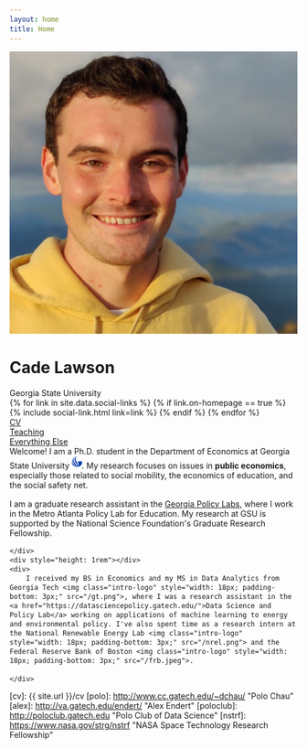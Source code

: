 ```yaml
---
layout: home
title: Home
---
```


<div id="intro-wrapper" class="l-text">
	<div id="intro-title-wrapper">
		<div id="intro-image-wrapper">
			<img id="intro-image" src="/images/outdoor_headshot.svg"></div>
		<div id="intro-title-text-wrapper">
			<h1 id="intro-title">Cade Lawson</h1>
			<div id="intro-subtitle">Georgia State University</div>
			<div id="intro-title-socials">
				{% for link in site.data.social-links %}
					{% if link.on-homepage == true %}
						{% include social-link.html link=link %}
					{% endif %}
				{% endfor %}
			</div>
		</div>
	</div>
	<!-- <hr class="l-middle home-hr"> -->
	<div id="everything-else" class="l-middle">
		<a href="Cade_Lawson_CV.pdf"><div><i class="fa fa-portrait icon icon-right-space"></i>CV</div></a>
		<a href="{{ site.url }}/cv"><div><i class="fa fa-shapes icon icon-right-space"></i>Teaching</div></a>
		<a href="{{ site.url }}/everything-elseBREAK"><div><i class="fa fa-list-ul icon icon-right-space"></i>Everything Else</div></a>
	</div>
	<div>
		Welcome! I am a Ph.D. student in the Department of Economics at Georgia State University <img class="intro-logo" style="width: 18px; padding-bottom: 3px;" src="/gsu.png">. My research focuses on issues in <b>public economics</b>, especially those related to social mobility, the economics of education, and the social safety net.
	</div>
	<div style="height: 1rem"></div>
	<div>
		I am a graduate research assistant in the <a href="https://gpl.gsu.edu/">Georgia Policy Labs</a>, where I work in the Metro Atlanta Policy Lab for Education. My research at GSU is supported by the National Science Foundation's Graduate Research Fellowship.  
		
	</div>
	<div style="height: 1rem"></div>
	<div>
		I received my BS in Economics and my MS in Data Analytics from Georgia Tech <img class="intro-logo" style="width: 18px; padding-bottom: 3px;" src="/gt.png">, where I was a research assistant in the <a href="https://datasciencepolicy.gatech.edu/">Data Science and Policy Lab</a> working on applications of machine learning to energy and environmental policy. I've also spent time as a research intern at the National Renewable Energy Lab <img class="intro-logo" style="width: 18px; padding-bottom: 3px;" src="/nrel.png"> and the Federal Reserve Bank of Boston <img class="intro-logo" style="width: 18px; padding-bottom: 3px;" src="/frb.jpeg">. 
  
	</div>
</div>


[gt]: http://www.gatech.edu "Georgia Tech"
[cse]: http://cse.gatech.edu "Georgia Tech Computational Science and Engineering"
[coc]: http://www.cc.gatech.edu "Georgia Tech College of Computing"

[cv]: {{ site.url }}/cv
[polo]: http://www.cc.gatech.edu/~dchau/ "Polo Chau"
[alex]: http://va.gatech.edu/endert/ "Alex Endert"
[poloclub]: http://poloclub.gatech.edu "Polo Club of Data Science"
[nstrf]: https://www.nasa.gov/strg/nstrf "NASA Space Technology Research Fellowship"
